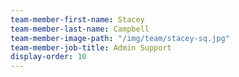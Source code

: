 ```yaml
---
team-member-first-name: Stacey
team-member-last-name: Campbell
team-member-image-path: "/img/team/stacey-sq.jpg"
team-member-job-title: Admin Support
display-order: 10
---
```

